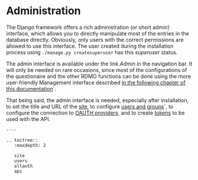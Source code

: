 # Administration

The Django framework offers a rich administration (or short admin) interface, which allows you to directly manipulate most of the entries in the database directly. Obviously, only users with the correct permissions are allowed to use this interface. The user created during the installation process using `./manage.py createsuperuser` has this *superuser* status.

The admin interface is available under the link *Admin* in the navigation bar. It will only be needed on rare occasions, since most of the configurations of the questionaire and the other RDMO functions can be done using the more user-friendly Management interface described [in the following chapter of this documentation](../management/index.html)`.

That being said, the admin interface is needed, especially after installation, to set the title and URL of the [site](../administration/site.html), to configure [users and groups](../administration/users.html)`, to configure the connection to [OAUTH providers](../administration/allauth.html), and to create [tokens](../administration/tokens.html) to be used with the API.

```eval_rst
----

.. toctree::
   :maxdepth: 2

   site
   users
   allauth
   api
```
